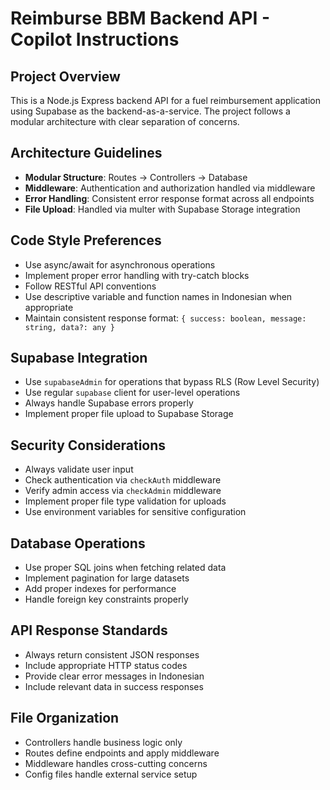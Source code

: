<!-- Use this file to provide workspace-specific custom instructions to Copilot. For more details, visit https://code.visualstudio.com/docs/copilot/copilot-customization#_use-a-githubcopilotinstructionsmd-file -->

# Reimburse BBM Backend API - Copilot Instructions

## Project Overview
This is a Node.js Express backend API for a fuel reimbursement application using Supabase as the backend-as-a-service. The project follows a modular architecture with clear separation of concerns.

## Architecture Guidelines
- **Modular Structure**: Routes → Controllers → Database
- **Middleware**: Authentication and authorization handled via middleware
- **Error Handling**: Consistent error response format across all endpoints
- **File Upload**: Handled via multer with Supabase Storage integration

## Code Style Preferences
- Use async/await for asynchronous operations
- Implement proper error handling with try-catch blocks
- Follow RESTful API conventions
- Use descriptive variable and function names in Indonesian when appropriate
- Maintain consistent response format: `{ success: boolean, message: string, data?: any }`

## Supabase Integration
- Use `supabaseAdmin` for operations that bypass RLS (Row Level Security)
- Use regular `supabase` client for user-level operations
- Always handle Supabase errors properly
- Implement proper file upload to Supabase Storage

## Security Considerations
- Always validate user input
- Check authentication via `checkAuth` middleware
- Verify admin access via `checkAdmin` middleware
- Implement proper file type validation for uploads
- Use environment variables for sensitive configuration

## Database Operations
- Use proper SQL joins when fetching related data
- Implement pagination for large datasets
- Add proper indexes for performance
- Handle foreign key constraints properly

## API Response Standards
- Always return consistent JSON responses
- Include appropriate HTTP status codes
- Provide clear error messages in Indonesian
- Include relevant data in success responses

## File Organization
- Controllers handle business logic only
- Routes define endpoints and apply middleware
- Middleware handles cross-cutting concerns
- Config files handle external service setup
